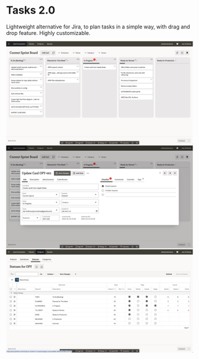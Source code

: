 # Tasks 2.0
Lightweight alternative for Jira, to plan tasks in a simple way, with drag and drop feature.
Highly customizable.

![Screen](https://github.com/jkvetina/MASTER_TASKS/blob/main/screens/01_homepage.png?raw=true)
![Screen](https://github.com/jkvetina/MASTER_TASKS/blob/main/screens/02_card_detail.png?raw=true)
![Screen](https://github.com/jkvetina/MASTER_TASKS/blob/main/screens/10_statuses.png?raw=true)
